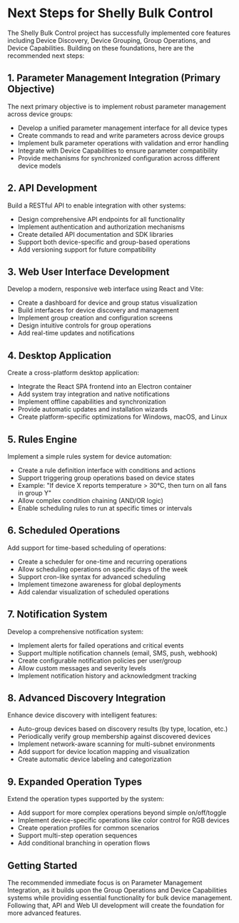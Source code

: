 # Next Steps for Shelly Bulk Control

The Shelly Bulk Control project has successfully implemented core features including Device Discovery, Device Grouping, Group Operations, and Device Capabilities. Building on these foundations, here are the recommended next steps:

## 1. Parameter Management Integration (Primary Objective)

The next primary objective is to implement robust parameter management across device groups:

- Develop a unified parameter management interface for all device types
- Create commands to read and write parameters across device groups
- Implement bulk parameter operations with validation and error handling
- Integrate with Device Capabilities to ensure parameter compatibility
- Provide mechanisms for synchronized configuration across different device models

## 2. API Development

Build a RESTful API to enable integration with other systems:

- Design comprehensive API endpoints for all functionality
- Implement authentication and authorization mechanisms
- Create detailed API documentation and SDK libraries
- Support both device-specific and group-based operations
- Add versioning support for future compatibility

## 3. Web User Interface Development

Develop a modern, responsive web interface using React and Vite:

- Create a dashboard for device and group status visualization
- Build interfaces for device discovery and management
- Implement group creation and configuration screens
- Design intuitive controls for group operations
- Add real-time updates and notifications

## 4. Desktop Application

Create a cross-platform desktop application:

- Integrate the React SPA frontend into an Electron container
- Add system tray integration and native notifications
- Implement offline capabilities and synchronization
- Provide automatic updates and installation wizards
- Create platform-specific optimizations for Windows, macOS, and Linux

## 5. Rules Engine

Implement a simple rules system for device automation:

- Create a rule definition interface with conditions and actions
- Support triggering group operations based on device states
- Example: "If device X reports temperature > 30°C, then turn on all fans in group Y"
- Allow complex condition chaining (AND/OR logic)
- Enable scheduling rules to run at specific times or intervals

## 6. Scheduled Operations

Add support for time-based scheduling of operations:

- Create a scheduler for one-time and recurring operations
- Allow scheduling operations on specific days of the week
- Support cron-like syntax for advanced scheduling
- Implement timezone awareness for global deployments
- Add calendar visualization of scheduled operations

## 7. Notification System

Develop a comprehensive notification system:

- Implement alerts for failed operations and critical events
- Support multiple notification channels (email, SMS, push, webhook)
- Create configurable notification policies per user/group
- Allow custom messages and severity levels
- Implement notification history and acknowledgment tracking

## 8. Advanced Discovery Integration

Enhance device discovery with intelligent features:

- Auto-group devices based on discovery results (by type, location, etc.)
- Periodically verify group membership against discovered devices
- Implement network-aware scanning for multi-subnet environments
- Add support for device location mapping and visualization
- Create automatic device labeling and categorization

## 9. Expanded Operation Types

Extend the operation types supported by the system:

- Add support for more complex operations beyond simple on/off/toggle
- Implement device-specific operations like color control for RGB devices
- Create operation profiles for common scenarios
- Support multi-step operation sequences
- Add conditional branching in operation flows

## Getting Started

The recommended immediate focus is on Parameter Management Integration, as it builds upon the Group Operations and Device Capabilities systems while providing essential functionality for bulk device management. Following that, API and Web UI development will create the foundation for more advanced features.